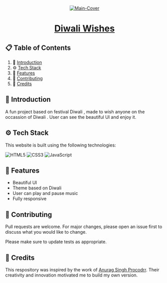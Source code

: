 <div align="center">
  <br />
   <a href="https://arpit73881.github.io/Diwali-Wishes/" target="_blank"><img src="https://github.com/user-attachments/assets/f62a0eff-5aaf-430d-9731-e5070d8815a6" alt="Main-Cover" border="0"></a>
  <br />

# [Diwali Wishes](https://arpit73881.github.io/Diwali-Wishes/)

</div>

## 📋 <a name="table">Table of Contents</a>

1. 🤖 [Introduction](#introduction)
2. ⚙️ [Tech Stack](#techstack)
3. 🔋 [Features](#features)
4. 🚀 [Contributing](#contribute)
5. 🫡 [Credits](#credits)

## <a name="introduction">🤖 Introduction</a>

A fun project based on festival Diwali , made to wish anyone on the occassion of Diwali . User can see the beautiful UI and enjoy it.

## <a name="techstack">⚙️ Tech Stack</a>

This website is built using the following technologies:

![HTML5](https://img.shields.io/badge/html5-%23E34F26.svg?style=for-the-badge&logo=html5&logoColor=white)
![CSS3](https://img.shields.io/badge/css3-%231572B6.svg?style=for-the-badge&logo=css3&logoColor=white)
![JavaScript](https://img.shields.io/badge/javascript-%23323330.svg?style=for-the-badge&logo=javascript&logoColor=%23F7DF1E)

## <a name="features">🔋 Features</a>

- Beautiful UI
- Theme based on Diwali
- User can play and pause music
- Fully responsive

## <a name="contribute"> 🚀 Contributing</a>

Pull requests are welcome. For major changes, please open an issue first
to discuss what you would like to change.

Please make sure to update tests as appropriate.

## <a name="credits"> 🫡 Credits</a>

This respository was inspired by the work of [Anurag Singh Procodrr](https://github.com/procodrr). Their creativity and innovation motivated me to build my own version.
